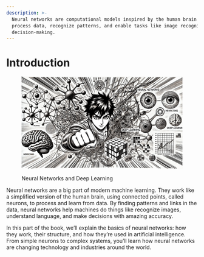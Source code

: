```yaml
---
description: >-
  Neural networks are computational models inspired by the human brain that
  process data, recognize patterns, and enable tasks like image recognition and
  decision-making.
---
```


# Introduction

<figure><img src="../.gitbook/assets/nn-introduction.png" alt=""><figcaption><p>Neural Networks and Deep Learning</p></figcaption></figure>

Neural networks are a big part of modern machine learning. They work like a simplified version of the human brain, using connected points, called neurons, to process and learn from data. By finding patterns and links in the data, neural networks help machines do things like recognize images, understand language, and make decisions with amazing accuracy.

In this part of the book, we’ll explain the basics of neural networks: how they work, their structure, and how they’re used in artificial intelligence. From simple neurons to complex systems, you’ll learn how neural networks are changing technology and industries around the world.
